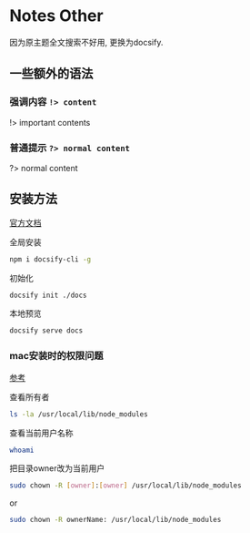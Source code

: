 # Notes Other

因为原主题全文搜索不好用, 更换为docsify.

## 一些额外的语法

### 强调内容 `!> content`

!> important contents

### 普通提示 `?> normal content`

?> normal content



## 安装方法

[官方文档](https://docsify.js.org/#/zh-cn/quickstart)

全局安装

```bash
npm i docsify-cli -g
```

初始化

```bash
docsify init ./docs
```

本地预览

```bash
docsify serve docs
```



### mac安装时的权限问题

[参考](https://stackoverflow.com/questions/48910876/error-eacces-permission-denied-access-usr-local-lib-node-modules)

查看所有者

```bash
ls -la /usr/local/lib/node_modules
```

查看当前用户名称

```bash
whoami
```

把目录owner改为当前用户

```bash
sudo chown -R [owner]:[owner] /usr/local/lib/node_modules
```

or

```bash
sudo chown -R ownerName: /usr/local/lib/node_modules
```

